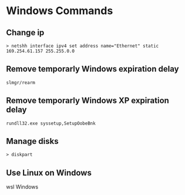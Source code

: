 # Windows Commands

## Change ip

```
> netshh interface ipv4 set address name="Ethernet" static 169.254.61.157 255.255.0.0
```

## Remove temporarly Windows expiration delay

```
slmgr/rearm
```

## Remove temporarly Windows XP expiration delay

```
rundll32.exe syssetup,SetupOobeBnk
```

## Manage disks

```
> diskpart
```

## Use Linux on Windows

wsl Windows
